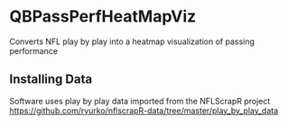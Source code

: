 # QBPassPerfHeatMapViz
Converts NFL play by play into a heatmap visualization of passing performance


## Installing Data
Software uses play by play data imported from the NFLScrapR project  https://github.com/ryurko/nflscrapR-data/tree/master/play_by_play_data